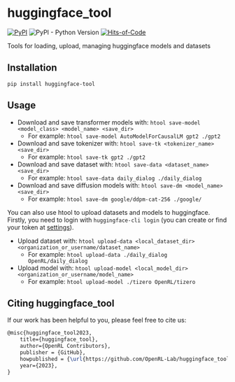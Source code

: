# huggingface_tool

[![PyPI](https://img.shields.io/pypi/v/huggingface-tool)](https://pypi.org/project/huggingface-tool/)
![PyPI - Python Version](https://img.shields.io/pypi/pyversions/huggingface-tool)
[![Hits-of-Code](https://hitsofcode.com/github/OpenRL-Lab/huggingface_tool?branch=main)](https://hitsofcode.com/github/OpenRL-Lab/huggingface_tool/view?branch=main)

Tools for loading, upload, managing huggingface models and datasets


## Installation

`pip install huggingface-tool`

## Usage

- Download and save transformer models with: `htool save-model <model_class> <model_name> <save_dir>`
  - For example: `htool save-model AutoModelForCausalLM gpt2 ./gpt2`
- Download and save tokenizer with: `htool save-tk <tokenizer_name> <save_dir>`
  - For example: `htool save-tk gpt2 ./gpt2 `
- Download and save dataset with: `htool save-data <dataset_name> <save_dir>`
  - For example: `htool save-data daily_dialog ./daily_dialog`
- Download and save diffusion models with: `htool save-dm <model_name> <save_dir>`
  - For example: `htool save-dm google/ddpm-cat-256 ./google/`

You can also use htool to upload datasets and models to huggingface. 
Firstly, you need to login with `huggingface-cli login` (you can create or find your token at [settings](https://huggingface.co/settings/tokens)).

- Upload dataset with: `htool upload-data <local_dataset_dir> <organization_or_username/dataset_name>`
  - For example: `htool upload-data ./daily_dialog OpenRL/daily_dialog`
- Upload model with: `htool upload-model <local_model_dir> <organization_or_username/model_name>`
  - For example: `htool upload-model ./tizero OpenRL/tizero`


## Citing huggingface_tool

If our work has been helpful to you, please feel free to cite us:
```latex
@misc{huggingface_tool2023,
    title={huggingface_tool},
    author={OpenRL Contributors},
    publisher = {GitHub},
    howpublished = {\url{https://github.com/OpenRL-Lab/huggingface_tool}},
    year={2023},
}
```